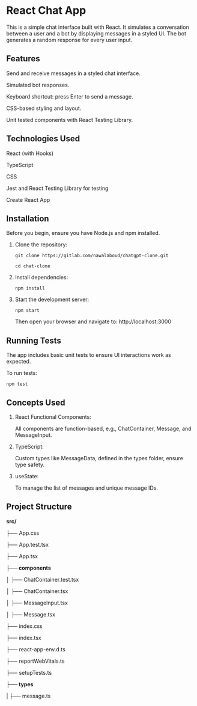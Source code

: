 #  React Chat App

This is a simple chat interface built with React. It simulates a conversation between a user and a bot by displaying messages in a styled UI. The bot generates a random response for every user input.

## Features

Send and receive messages in a styled chat interface.

Simulated bot responses.

Keyboard shortcut: press Enter to send a message.

CSS-based styling and layout.

Unit tested components with React Testing Library.


##  Technologies Used
React (with Hooks)

TypeScript

CSS 

Jest and React Testing Library for testing

Create React App

## Installation

Before you begin, ensure you have Node.js and npm installed.

1. Clone the repository:

    ```git clone https://gitlab.com/nawalaboud/chatgpt-clone.git```

    ```cd chat-clone```

2. Install dependencies:

    ```npm install```  

3. Start the development server:

    ```npm start```

    Then open your browser and navigate to: http://localhost:3000

## Running Tests

The app includes basic unit tests to ensure UI interactions work as expected.

To run tests:

    npm test

## Concepts Used

1. React Functional Components:

    All components are function-based, e.g., ChatContainer, Message, and MessageInput.

2. TypeScript:

    Custom types like MessageData, defined in the types folder, ensure type safety.

3. useState:

    To manage the list of messages and unique message IDs.

## Project Structure
**src/**

├── App.css

├── App.test.tsx

├── App.tsx

**├── components**

│           ├── ChatContainer.test.tsx

│           ├── ChatContainer.tsx

│           ├── MessageInput.tsx

│           ├── Message.tsx

├── index.css

├── index.tsx

├── react-app-env.d.ts

├── reportWebVitals.ts

├── setupTests.ts

**├── types**

|           ├── message.ts
